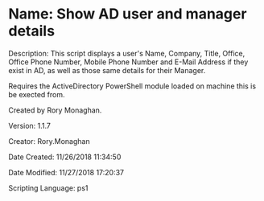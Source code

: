 ﻿# Name: Show AD user and manager details

Description: This script displays a user's Name, Company, Title, Office, Office Phone Number, Mobile Phone Number and E-Mail Address if they exist in AD, as well as those same details for their Manager. 

Requires the ActiveDirectory PowerShell module loaded on machine this is be exected from. 

Created by Rory Monaghan. 

Version: 1.1.7

Creator: Rory.Monaghan

Date Created: 11/26/2018 11:34:50

Date Modified: 11/27/2018 17:20:37

Scripting Language: ps1

